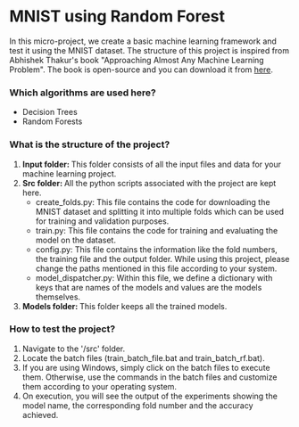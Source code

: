 # MNIST using Random Forest 
In this micro-project, we create a basic machine learning framework and test it using the MNIST dataset. The structure of this project is inspired from Abhishek Thakur's book "Approaching Almost Any Machine Learning Problem". The book is open-source and you can download it from [here](https://github.com/abhishekkrthakur/approachingalmost). 

### Which algorithms are used here?
* Decision Trees
* Random Forests 

### What is the structure of the project?
1. <b> Input folder: </b> This folder consists of all the input files and data for your machine learning project.
2. <b> Src folder: </b> All the python scripts associated with the project are kept here.
    * create_folds.py: This file contains the code for downloading the MNIST dataset and splitting it into multiple folds which can be used for training and validation purposes.  
    * train.py: This file contains the code for training and evaluating the model on the dataset.
    * config.py: This file contains the information like the fold numbers, the training file and the output folder. While using this project, please change the paths mentioned in this file according to your system.
    * model_dispatcher.py: Within this file, we define a dictionary with keys that are names of the models and values are the models themselves.
3. <b> Models folder: </b> This folder keeps all the trained models.

### How to test the project?
1. Navigate to the '/src' folder.
2. Locate the batch files (train_batch_file.bat and train_batch_rf.bat).
3. If you are using Windows, simply click on the batch files to execute them. Otherwise, use the commands in the batch files and customize them according to your operating system.
4. On execution, you will see the output of the experiments showing the model name, the corresponding fold number and the accuracy achieved.




